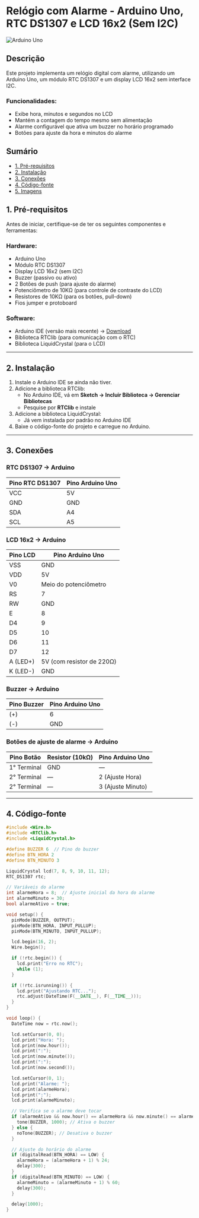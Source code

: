 # Relógio com Alarme - Arduino Uno, RTC DS1307 e LCD 16x2 (Sem I2C)  

![Arduino Uno](https://upload.wikimedia.org/wikipedia/commons/3/38/Arduino_Uno_-_R3.jpg)  

## Descrição  
Este projeto implementa um relógio digital com alarme, utilizando um Arduino Uno, um módulo RTC DS1307 e um display LCD 16x2 sem interface I2C.  

### Funcionalidades:  
- Exibe hora, minutos e segundos no LCD  
- Mantém a contagem do tempo mesmo sem alimentação  
- Alarme configurável que ativa um buzzer no horário programado  
- Botões para ajuste da hora e minutos do alarme  

## Sumário  
- [1. Pré-requisitos](#1-pré-requisitos)  
- [2. Instalação](#2-instalação)  
- [3. Conexões](#3-conexões)  
- [4. Código-fonte](#4-código-fonte)  
- [5. Imagens](#5-imagens)  <!-- Adicionando o item Imagens ao sumário -->

## 1. Pré-requisitos  
Antes de iniciar, certifique-se de ter os seguintes componentes e ferramentas:  

### Hardware:  
- Arduino Uno  
- Módulo RTC DS1307  
- Display LCD 16x2 (sem I2C)  
- Buzzer (passivo ou ativo)  
- 2 Botões de push (para ajuste do alarme)  
- Potenciômetro de 10KΩ (para controle de contraste do LCD)  
- Resistores de 10KΩ (para os botões, pull-down)  
- Fios jumper e protoboard  

### Software:  
- Arduino IDE (versão mais recente) → [Download](https://www.arduino.cc/en/software)  
- Biblioteca RTClib (para comunicação com o RTC)  
- Biblioteca LiquidCrystal (para o LCD)  

---

## 2. Instalação  
1. Instale o Arduino IDE se ainda não tiver.  
2. Adicione a biblioteca RTClib:  
   - No Arduino IDE, vá em **Sketch → Incluir Biblioteca → Gerenciar Bibliotecas**  
   - Pesquise por **RTClib** e instale  
3. Adicione a biblioteca LiquidCrystal:  
   - Já vem instalada por padrão no Arduino IDE  
4. Baixe o código-fonte do projeto e carregue no Arduino.  

---

## 3. Conexões  

### RTC DS1307 → Arduino  
| Pino RTC DS1307 | Pino Arduino Uno |
|----------------|----------------|
| VCC            | 5V             |
| GND            | GND            |
| SDA            | A4             |
| SCL            | A5             |

### LCD 16x2 → Arduino  
| Pino LCD | Pino Arduino Uno |
|----------|-----------------|
| VSS      | GND             |
| VDD      | 5V              |
| V0       | Meio do potenciômetro |
| RS       | 7               |
| RW       | GND             |
| E        | 8               |
| D4       | 9               |
| D5       | 10              |
| D6       | 11              |
| D7       | 12              |
| A (LED+) | 5V (com resistor de 220Ω) |
| K (LED-) | GND             |

### Buzzer → Arduino  
| Pino Buzzer | Pino Arduino Uno |
|------------|-----------------|
| (+)        | 6               |
| (-)        | GND             |

### Botões de ajuste de alarme → Arduino  
| Pino Botão | Resistor (10kΩ) | Pino Arduino Uno |
|------------|-----------------|-----------------|
| 1° Terminal | GND             | —               |
| 2° Terminal | —               | 2 (Ajuste Hora) |
| 2° Terminal | —               | 3 (Ajuste Minuto) |

---

## 4. Código-fonte  

```cpp
#include <Wire.h>
#include <RTClib.h>
#include <LiquidCrystal.h>

#define BUZZER 6  // Pino do buzzer
#define BTN_HORA 2
#define BTN_MINUTO 3

LiquidCrystal lcd(7, 8, 9, 10, 11, 12);
RTC_DS1307 rtc;

// Variáveis do alarme
int alarmeHora = 8;  // Ajuste inicial da hora do alarme
int alarmeMinuto = 30;
bool alarmeAtivo = true;

void setup() {
  pinMode(BUZZER, OUTPUT);
  pinMode(BTN_HORA, INPUT_PULLUP);
  pinMode(BTN_MINUTO, INPUT_PULLUP);

  lcd.begin(16, 2);
  Wire.begin();

  if (!rtc.begin()) {
    lcd.print("Erro no RTC");
    while (1);
  }

  if (!rtc.isrunning()) {
    lcd.print("Ajustando RTC...");
    rtc.adjust(DateTime(F(__DATE__), F(__TIME__)));
  }
}

void loop() {
  DateTime now = rtc.now();

  lcd.setCursor(0, 0);
  lcd.print("Hora: ");
  lcd.print(now.hour());
  lcd.print(":");
  lcd.print(now.minute());
  lcd.print(":");
  lcd.print(now.second());

  lcd.setCursor(0, 1);
  lcd.print("Alarme: ");
  lcd.print(alarmeHora);
  lcd.print(":");
  lcd.print(alarmeMinuto);

  // Verifica se o alarme deve tocar
  if (alarmeAtivo && now.hour() == alarmeHora && now.minute() == alarmeMinuto) {
    tone(BUZZER, 1000); // Ativa o buzzer
  } else {
    noTone(BUZZER); // Desativa o buzzer
  }

  // Ajuste do horário do alarme
  if (digitalRead(BTN_HORA) == LOW) {
    alarmeHora = (alarmeHora + 1) % 24;
    delay(300);
  }
  if (digitalRead(BTN_MINUTO) == LOW) {
    alarmeMinuto = (alarmeMinuto + 1) % 60;
    delay(300);
  }

  delay(1000);
}
